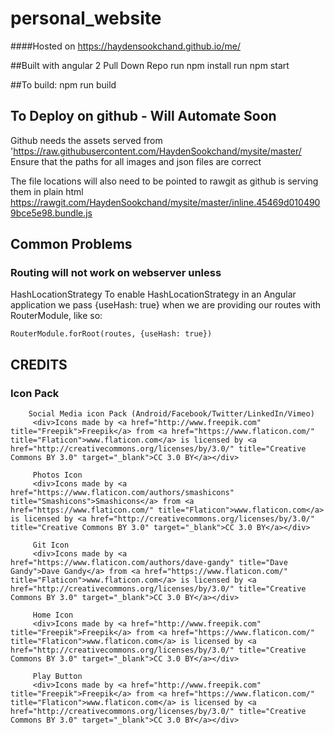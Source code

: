# personal_website

####Hosted on https://haydensookchand.github.io/me/

##Built with angular 2
Pull Down Repo
run npm install
run npm start

##To build:
npm run build


## To Deploy on github   - Will Automate Soon

Github needs the assets served from 'https://raw.githubusercontent.com/HaydenSookchand/mysite/master/
Ensure that the paths for all images and json files are correct

The file locations will also need to be pointed to rawgit as github is serving them in plain html
 https://rawgit.com/HaydenSookchand/mysite/master/inline.45469d0104909bce5e98.bundle.js


## Common Problems

### Routing will not work on webserver unless 
HashLocationStrategy
To enable HashLocationStrategy in an Angular application we pass {useHash: true} when we are providing our routes with RouterModule, like so:

`RouterModule.forRoot(routes, {useHash: true})`


## CREDITS
### Icon Pack
        Social Media icon Pack (Android/Facebook/Twitter/LinkedIn/Vimeo)
         <div>Icons made by <a href="http://www.freepik.com" title="Freepik">Freepik</a> from <a href="https://www.flaticon.com/" title="Flaticon">www.flaticon.com</a> is licensed by <a href="http://creativecommons.org/licenses/by/3.0/" title="Creative Commons BY 3.0" target="_blank">CC 3.0 BY</a></div>
         
         Photos Icon
         <div>Icons made by <a href="https://www.flaticon.com/authors/smashicons" title="Smashicons">Smashicons</a> from <a href="https://www.flaticon.com/" title="Flaticon">www.flaticon.com</a> is licensed by <a href="http://creativecommons.org/licenses/by/3.0/" title="Creative Commons BY 3.0" target="_blank">CC 3.0 BY</a></div>
         
         Git Icon
         <div>Icons made by <a href="https://www.flaticon.com/authors/dave-gandy" title="Dave Gandy">Dave Gandy</a> from <a href="https://www.flaticon.com/" title="Flaticon">www.flaticon.com</a> is licensed by <a href="http://creativecommons.org/licenses/by/3.0/" title="Creative Commons BY 3.0" target="_blank">CC 3.0 BY</a></div>
         
         Home Icon
         <div>Icons made by <a href="http://www.freepik.com" title="Freepik">Freepik</a> from <a href="https://www.flaticon.com/" title="Flaticon">www.flaticon.com</a> is licensed by <a href="http://creativecommons.org/licenses/by/3.0/" title="Creative Commons BY 3.0" target="_blank">CC 3.0 BY</a></div>

         Play Button
         <div>Icons made by <a href="http://www.freepik.com" title="Freepik">Freepik</a> from <a href="https://www.flaticon.com/" title="Flaticon">www.flaticon.com</a> is licensed by <a href="http://creativecommons.org/licenses/by/3.0/" title="Creative Commons BY 3.0" target="_blank">CC 3.0 BY</a></div>

